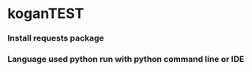 # koganTEST
### Install requests package
### Language used  python run with python command line or IDE
